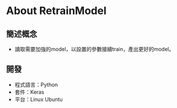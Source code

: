 # About RetrainModel

## 簡述概念

- 讀取需要加強的model，以設置的參數接續train，產出更好的model。

## 開發

- 程式語言：Python
- 套件：Keras
- 平台：Linux Ubuntu
